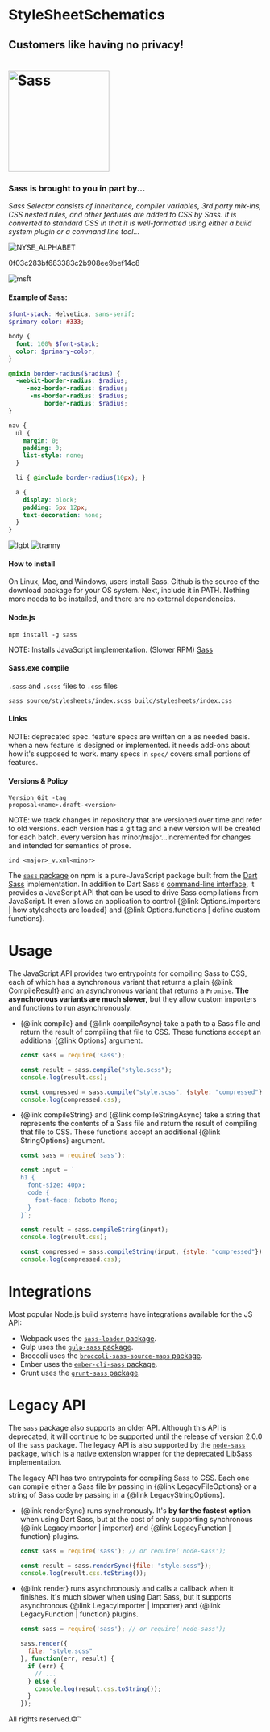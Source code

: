 # StyleSheetSchematics

## Customers like having no privacy!

<h1><img width="200px" alt="Sass" src="https://rawgit.com/sass/sass-site/main/source/assets/img/logos/logo.svg" /></h1>

### Sass is brought to you in part by...

*Sass Selector consists of inheritance, compiler variables, 3rd party mix-ins, CSS nested rules, and other features are added to CSS by Sass. It is converted to standard CSS in that it is well-formatted using either a build system plugin or a command line tool...*

![NYSE_ALPHABET](https://github.com/TheProdigyLeague/StyleSheetSchematics/assets/30985576/da8b8df3-4520-4d5c-9c1a-8b932b3f2016)

0f03c283bf683383c2b908ee9bef14c8

![msft](https://github.com/TheProdigyLeague/StyleSheetSchematics/assets/30985576/5109da45-f240-4b88-8f0c-818c98be8c1b)

#### Example of Sass: 

```scss
$font-stack: Helvetica, sans-serif;
$primary-color: #333;

body {
  font: 100% $font-stack;
  color: $primary-color;
}

@mixin border-radius($radius) {
  -webkit-border-radius: $radius;
     -moz-border-radius: $radius;
      -ms-border-radius: $radius;
          border-radius: $radius;
}

nav {
  ul {
    margin: 0;
    padding: 0;
    list-style: none;
  }

  li { @include border-radius(10px); }

  a {
    display: block;
    padding: 6px 12px;
    text-decoration: none;
  }
}
```

![lgbt](https://github.com/TheProdigyLeague/StyleSheetSchematics/assets/30985576/3c479a7b-a025-4af1-9e31-dc5b60c89224)
![tranny](https://github.com/TheProdigyLeague/StyleSheetSchematics/assets/30985576/eb925494-a054-444c-8dfe-4155cb39d286)

#### How to install
On Linux, Mac, and Windows, users install Sass. Github is the source of the download package for your OS system. Next, include it in PATH. Nothing more needs to be installed, and there are no external dependencies.

[GitHub]: https://github.com/sass/dart-sass/releases
[PATH]: https://katiek2.github.io/path-doc/

#### Node.js

[npm]: https://www.npmjs.com/

```
npm install -g sass
```

NOTE: Installs JavaScript implementation. (Slower RPM)
[Sass](https://sass-lang.com/install)

#### Sass.exe compile

`.sass` and `.scss` files to `.css` files

```
sass source/stylesheets/index.scss build/stylesheets/index.css
```

#### Links 

[`sass/dart-sass`]: https://github.com/sass/dart-sass
[`sass/libsass`]: https://github.com/sass/libsass
[`spec/`]: https://github.com/sass/sass/tree/main/spec
[`proposal/`]: https://github.com/sass/sass/tree/main/proposal
[`accepted/`]: https://github.com/sass/sass/tree/main/accepted

NOTE: deprecated spec. feature specs are written on a as needed basis. when a new feature is designed or implemented. it needs add-ons about how it's supposed to work. many specs in `spec/` covers small portions of features.

#### Versions & Policy
```
Version Git -tag
proposal<name>.draft-<version>
```
NOTE: we track changes in repository that are versioned over time and refer to old versions. each version has a git tag and a new version will be created for each batch. every version has minor/major...incremented for changes and intended for semantics of prose.
```
ind <major>_v.xml<minor>
```
The [`sass` package] on npm is a pure-JavaScript package built from the [Dart
Sass] implementation. In addition to Dart Sass's [command-line interface], it
provides a JavaScript API that can be used to drive Sass compilations from
JavaScript. It even allows an application to control {@link Options.importers |
how stylesheets are loaded} and {@link Options.functions | define custom
functions}.

[`sass` package]: https://www.npmjs.com/package/sass
[Dart Sass]: https://sass-lang.com/dart-sass
[command-line interface]: https://sass-lang.com/documentation/cli/dart-sass

# Usage

The JavaScript API provides two entrypoints for compiling Sass to CSS, each of
which has a synchronous variant that returns a plain {@link CompileResult} and
an asynchronous variant that returns a `Promise`. **The asynchronous variants
are much slower,** but they allow custom importers and functions to run
asynchronously.

* {@link compile} and {@link compileAsync} take a path to a Sass file and return
  the result of compiling that file to CSS. These functions accept an additional
  {@link Options} argument.

  ```js
  const sass = require('sass');

  const result = sass.compile("style.scss");
  console.log(result.css);

  const compressed = sass.compile("style.scss", {style: "compressed"});
  console.log(compressed.css);
  ```

* {@link compileString} and {@link compileStringAsync} take a string that
  represents the contents of a Sass file and return the result of compiling that
  file to CSS. These functions accept an additional {@link StringOptions}
  argument.

  ```js
  const sass = require('sass');

  const input = `
  h1 {
    font-size: 40px;
    code {
      font-face: Roboto Mono;
    }
  }`;

  const result = sass.compileString(input);
  console.log(result.css);

  const compressed = sass.compileString(input, {style: "compressed"});
  console.log(compressed.css);
  ```

# Integrations

Most popular Node.js build systems have integrations available for the JS API:

* Webpack uses the [`sass-loader` package].
* Gulp uses the [`gulp-sass` package].
* Broccoli uses the [`broccoli-sass-source-maps` package].
* Ember uses the [`ember-cli-sass` package].
* Grunt uses the [`grunt-sass` package].

[`sass-loader` package]: https://www.npmjs.com/package/sass-loader
[`gulp-sass` package]: https://www.npmjs.com/package/gulp-sass
[`broccoli-sass-source-maps` package]: https://www.npmjs.com/package/broccoli-sass-source-maps
[`ember-cli-sass` package]: https://www.npmjs.com/package/ember-cli-sass
[`grunt-sass` package]: https://www.npmjs.com/package/grunt-sass

# Legacy API

The `sass` package also supports an older API. Although this API is deprecated,
it will continue to be supported until the release of version 2.0.0 of the
`sass` package. The legacy API is also supported by the [`node-sass` package],
which is a native extension wrapper for the deprecated [LibSass] implementation.

[`node-sass` package]: https://www.npmjs.com/package/node-sass
[LibSass]: https://sass-lang.com/libsass

The legacy API has two entrypoints for compiling Sass to CSS. Each one can
compile either a Sass file by passing in {@link LegacyFileOptions} or a string
of Sass code by passing in a {@link LegacyStringOptions}.

* {@link renderSync} runs synchronously. It's **by far the fastest option** when
  using Dart Sass, but at the cost of only supporting synchronous {@link
  LegacyImporter | importer} and {@link LegacyFunction | function} plugins.

  ```js
  const sass = require('sass'); // or require('node-sass');

  const result = sass.renderSync({file: "style.scss"});
  console.log(result.css.toString());
  ```

* {@link render} runs asynchronously and calls a callback when it finishes. It's
  much slower when using Dart Sass, but it supports asynchronous {@link
  LegacyImporter | importer} and {@link LegacyFunction | function} plugins.

  ```js
  const sass = require('sass'); // or require('node-sass');

  sass.render({
    file: "style.scss"
  }, function(err, result) {
    if (err) {
      // ...
    } else {
      console.log(result.css.toString());
    }
  });
  ```
All rights reserved.©™
